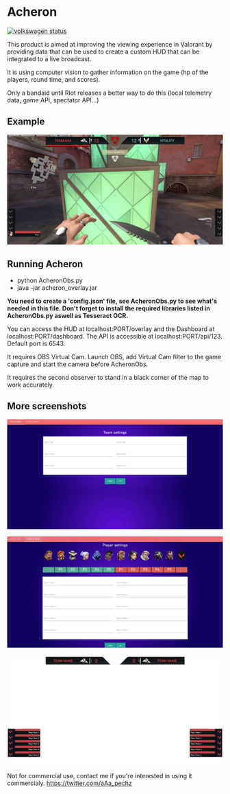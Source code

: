 # Acheron
[![volkswagen status](https://auchenberg.github.io/volkswagen/volkswargen_ci.svg?v=1)](https://github.com/auchenberg/volkswagen)

This product is aimed at improving the viewing experience in Valorant by providing data that can be used to create a custom HUD that can be integrated to a live broadcast.

It is using computer vision to gather information on the game (hp of the players, round time, and scores).

Only a bandaid until Riot releases a better way to do this (local telemetry data, game API, spectator API...)

## Example
![Screenshot](2.JPG "Screenshot")

## Running Acheron
- python AcheronObs.py
- java -jar acheron_overlay.jar

**You need to create a 'config.json' file, see AcheronObs.py to see what's needed in this file.
Don't forget to install the required libraries listed in AcheronObs.py aswell as Tesseract OCR.**

You can access the HUD at localhost:PORT/overlay and the Dashboard at localhost:PORT/dashboard.
The API is accessible at localhost:PORT/api/123.
Default port is 6543.

It requires OBS Virtual Cam. Launch OBS, add Virtual Cam filter to the game capture and start the camera before AcheronObs.

It requires the second observer to stand in a black corner of the map to work accurately. 

## More screenshots

![Screenshot](4.JPG "Screenshot")

![Screenshot](5.JPG "Screenshot")

![Screenshot](3.JPG "Screenshot")


Not for commercial use, contact me if you're interested in using it commercialy. https://twitter.com/aAa_pechz


